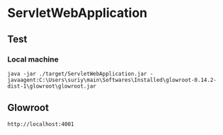 # ServletWebApplication

## Test

### Local machine

```
java -jar ./target/ServletWebApplication.jar -javaagent:C:\Users\suriy\main\Softwares\Installed\glowroot-0.14.2-dist-1\glowroot\glowroot.jar
```

## Glowroot

```
http://localhost:4001
```